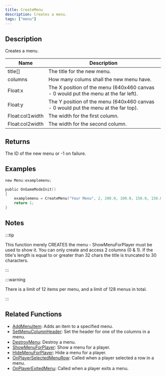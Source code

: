 ```yaml
---
title: CreateMenu
description: Creates a menu.
tags: ["menu"]
---
```


## Description

Creates a menu.

| Name            | Description                                                                         |
| --------------- | ----------------------------------------------------------------------------------- |
| title[]         | The title for the new menu.                                                         |
| columns         | How many colums shall the new menu have.                                            |
| Float:x         | The X position of the menu (640x460 canvas - 0 would put the menu at the far left). |
| Float:y         | The Y position of the menu (640x460 canvas - 0 would put the menu at the far top).  |
| Float:col1width | The width for the first column.                                                     |
| Float:col2width | The width for the second column.                                                    |

## Returns

The ID of the new menu or -1 on failure.

## Examples

```c
new Menu:examplemenu;

public OnGameModeInit()
{
    examplemenu = CreateMenu("Your Menu", 2, 200.0, 100.0, 150.0, 150.0);
    return 1;
}
```

## Notes

:::tip

This function merely CREATES the menu - ShowMenuForPlayer must be used to show it. You can only create and access 2 columns (0 & 1). If the title's length is equal to or greater than 32 chars the title is truncated to 30 characters.

:::

:::warning

There is a limit of 12 items per menu, and a limit of 128 menus in total.

:::

## Related Functions

- [AddMenuItem](AddMenuItem.md): Adds an item to a specified menu.
- [SetMenuColumnHeader](SetMenuColumnHeader.md): Set the header for one of the columns in a menu.
- [DestroyMenu](DestroyMenu.md): Destroy a menu.
- [ShowMenuForPlayer](ShowMenuForPlayer.md): Show a menu for a player.
- [HideMenuForPlayer](HideMenuForPlayer.md): Hide a menu for a player.
- [OnPlayerSelectedMenuRow](../callbacks/OnPlayerSelectedMenuRow.md): Called when a player selected a row in a menu.
- [OnPlayerExitedMenu](../callbacks/OnPlayerExitedMenu.md): Called when a player exits a menu.
